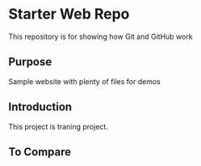 # Starter Web Repo

This repository is for showing how Git and GitHub work

## Purpose

Sample website with plenty of files for demos

## Introduction
This project is traning project.

## To Compare